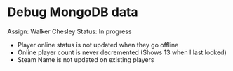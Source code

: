# Debug MongoDB data

Assign: Walker Chesley
Status: In progress

- Player online status is not updated when they go offline
- Online player count is never decremented (Shows 13 when I last looked)
- Steam Name is not updated on existing players